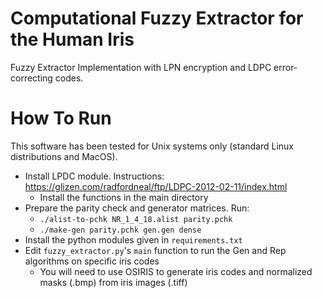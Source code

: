 # Computational Fuzzy Extractor for the Human Iris
 Fuzzy Extractor Implementation with LPN encryption and LDPC error-correcting codes.
 
# How To Run
This software has been tested for Unix systems only (standard Linux distributions and MacOS).

* Install LPDC module. Instructions: https://glizen.com/radfordneal/ftp/LDPC-2012-02-11/index.html
  * Install the functions in the main directory
* Prepare the parity check and generator matrices. Run:
  * ```./alist-to-pchk NR_1_4_18.alist parity.pchk ```
  * ```./make-gen parity.pchk gen.gen dense```
* Install the python modules given in `requirements.txt`
* Edit `fuzzy_extractor.py`'s `main` function to run the Gen and Rep algorithms on specific iris codes
  * You will need to use OSIRIS to generate iris codes and normalized masks (.bmp) from iris images (.tiff)
